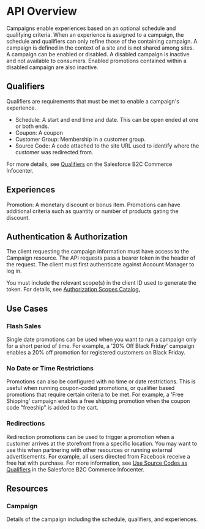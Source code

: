 # API Overview

Campaigns enable experiences based on an optional schedule and qualifying criteria.
When an experience is assigned to a campaign, the schedule and qualifiers can only refine those of the containing campaign. A campaign is defined in the context of a site and is not shared among sites. A campaign can be enabled or disabled. A disabled campaign is inactive and not available to consumers. Enabled promotions contained within a disabled campaign are also inactive.

## Qualifiers

Qualifiers are requirements that must be met to enable a campaign's experience.

-   Schedule: A start and end time and date. This can be open ended at one or both ends.
-   Coupon: A coupon
-   Customer Group: Membership in a customer group.
-   Source Code: A code attached to the site URL used to identify where the customer was redirected from.

For more details, see [Qualifiers](https://documentation.b2c.commercecloud.salesforce.com/DOC1/topic/com.demandware.dochelp/content/b2c_commerce/topics/promotions/b2c_qualifiers.html) on the Salesforce B2C Commerce Infocenter.

## Experiences

Promotion: A monetary discount or bonus item. Promotions can have additional criteria such as quantity or number of products gating the discount.

## Authentication & Authorization

The client requesting the campaign information must have access to the Campaign resource. The API requests pass a bearer token in the header of the request. The client must first authenticate against Account Manager to log in.

You must include the relevant scope(s) in the client ID used to generate the token. For details, see [Authorization Scopes Catalog.](https://developer.salesforce.com/docs/commerce/commerce-api/guide/auth-z-scope-catalog.html)

## Use Cases

### Flash Sales

Single date promotions can be used when you want to run a campaign only for a short period of time.
For example, a '20% Off Black Friday' campaign enables a 20% off promotion for registered customers on Black Friday.

### No Date or Time Restrictions

Promotions can also be configured with no time or date restrictions. This is useful when running coupon-coded promotions, or qualifier based promotions that require certain criteria to be met.
For example, a 'Free Shipping' campaign enables a free shipping promotion when the coupon code "freeship" is added to the cart.

### Redirections

Redirection promotions can be used to trigger a promotion when a customer arrives at the storefront from a specific location. You may want to use this when partnering with other resources or running external advertisements.
For example, all users directed from Facebook receive a free hat with purchase.
For more information, see [Use Source Codes as Qualifiers](https://documentation.b2c.commercecloud.salesforce.com/DOC1/topic/com.demandware.dochelp/content/b2c_commerce/topics/promotions/b2c_using_source_codesas_qualifiers.html) in the Salesforce B2C Commerce Infocenter.

## Resources

### Campaign

Details of the campaign including the schedule, qualifiers, and experiences.